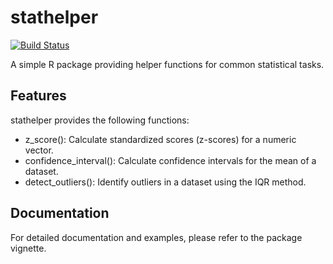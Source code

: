# stathelper

[![Build Status](https://travis-ci.org/ThomasChenChen/stathelper.svg?branch=master)](https://travis-ci.org/ThomasChenChen/stathelper)

A simple R package providing helper functions for common statistical tasks.

## Features

stathelper provides the following functions:

- z_score(): Calculate standardized scores (z-scores) for a numeric vector.
- confidence_interval(): Calculate confidence intervals for the mean of a dataset.
- detect_outliers(): Identify outliers in a dataset using the IQR method.

## Documentation

For detailed documentation and examples, please refer to the package vignette.

